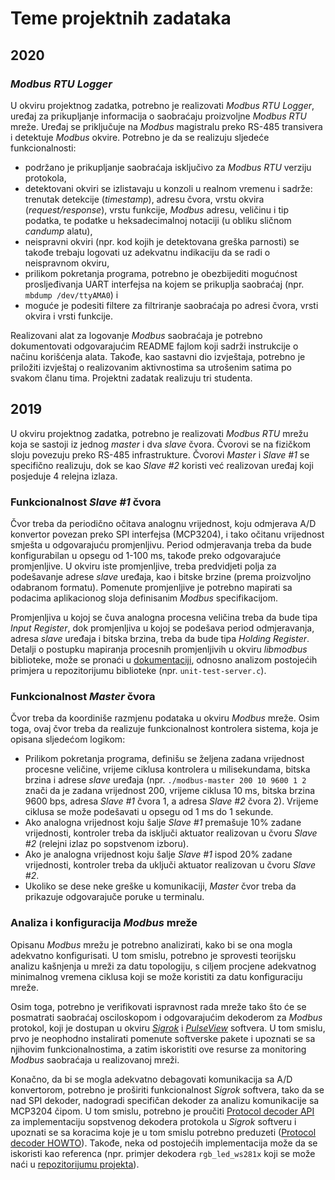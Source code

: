 # Teme projektnih zadataka #

## 2020 ##

### *Modbus RTU Logger* ###
U okviru projektnog zadatka, potrebno je realizovati *Modbus RTU Logger*, uređaj za prikupljanje informacija o saobraćaju proizvoljne *Modbus RTU* mreže. Uređaj se priključuje na *Modbus* magistralu preko RS-485 transivera i detektuje *Modbus* okvire. Potrebno je da se realizuju sljedeće funkcionalnosti:

- podržano je prikupljanje saobraćaja isključivo za *Modbus RTU* verziju protokola,
- detektovani okviri se izlistavaju u konzoli u realnom vremenu i sadrže: trenutak detekcije (*timestamp*), adresu čvora, vrstu okvira (*request/response*), vrstu funkcije, *Modbus* adresu, veličinu i tip podatka, te podatke u heksadecimalnoj notaciji (u obliku sličnom *candump* alatu),
- neispravni okviri (npr. kod kojih je detektovana greška parnosti) se takođe trebaju logovati uz adekvatnu indikaciju da se radi o neispravnom okviru,
- prilikom pokretanja programa, potrebno je obezbijediti mogućnost prosljeđivanja UART interfejsa na kojem se prikuplja saobraćaj (npr. `mbdump /dev/ttyAMA0`) i
- moguće je podesiti filtere za filtriranje saobraćaja po adresi čvora, vrsti okvira i vrsti funkcije.

Realizovani alat za logovanje *Modbus* saobraćaja je potrebno dokumentovati odgovarajućim README fajlom koji sadrži instrukcije o načinu korišćenja alata. Takođe, kao sastavni dio izvještaja, potrebno je priložiti izvještaj o realizovanim aktivnostima sa utrošenim satima po svakom članu tima. Projektni zadatak realizuju tri studenta.

## 2019 ##
U okviru projektnog zadatka, potrebno je realizovati *Modbus RTU* mrežu koja se sastoji iz jednog *master* i dva *slave* čvora. Čvorovi se na fizičkom sloju povezuju preko RS-485 infrastrukture. Čvorovi *Master* i *Slave #1* se specifično realizuju, dok se kao *Slave #2* koristi već realizovan uređaj koji posjeduje 4 relejna izlaza.

### Funkcionalnost *Slave #1* čvora ###
Čvor treba da periodično očitava analognu vrijednost, koju odmjerava A/D konvertor povezan preko SPI interfejsa (MCP3204), i tako očitanu vrijednost smješta u odgovarajuću promjenljivu. Period odmjeravanja treba da bude konfigurabilan u opsegu od 1-100 ms, takođe preko odgovarajuće promjenljive. U okviru iste promjenljive, treba predvidjeti polja za podešavanje adrese *slave* uređaja, kao i bitske brzine (prema proizvoljno odabranom formatu). Pomenute promjenljive je potrebno mapirati sa podacima aplikacionog sloja definisanim *Modbus* specifikacijom.

Promjenljiva u kojoj se čuva analogna procesna veličina treba da bude tipa *Input Register*, dok promjenljiva u kojoj se podešava period odmjeravanja, adresa *slave* uređaja i bitska brzina, treba da bude tipa *Holding Register*. Detalji o postupku mapiranja procesnih promjenljivih u okviru *libmodbus* biblioteke, može se pronaći u [dokumentaciji](https://libmodbus.org/docs/v3.1.1/modbus_mapping_new.html), odnosno analizom postojećih primjera u repozitorijumu biblioteke (npr. `unit-test-server.c`).

### Funkcionalnost *Master* čvora ###
Čvor treba da koordiniše razmjenu podataka u okviru *Modbus* mreže. Osim toga, ovaj čvor treba da realizuje funkcionalnost kontrolera sistema, koja je opisana sljedećom logikom:

- Prilikom pokretanja programa, definišu se željena zadana vrijednost procesne veličine, vrijeme ciklusa kontrolera u milisekundama, bitska brzina i adrese *slave* uređaja (npr. `./modbus-master 200 10 9600 1 2` znači da je zadana vrijednost 200, vrijeme ciklusa 10 ms, bitska brzina 9600 bps, adresa *Slave #1* čvora 1, a adresa *Slave #2* čvora 2). Vrijeme ciklusa se može podešavati u opsegu od 1 ms do 1 sekunde.
- Ako analogna vrijednost koju šalje *Slave #1* premašuje 10% zadane vrijednosti, kontroler treba da isključi aktuator realizovan u čvoru *Slave #2* (relejni izlaz po sopstvenom izboru).
- Ako je analogna vrijednost koju šalje *Slave #1* ispod 20% zadane vrijednosti, kontroler treba da uključi aktuator realizovan u čvoru *Slave #2*.
- Ukoliko se dese neke greške u komunikaciji, *Master* čvor treba da prikazuje odgovarajuče poruke u terminalu.

### Analiza i konfiguracija *Modbus* mreže ###
Opisanu *Modbus* mrežu je potrebno analizirati, kako bi se ona mogla adekvatno konfigurisati. U tom smislu, potrebno je sprovesti teorijsku analizu kašnjenja u mreži za datu topologiju, s ciljem procjene adekvatnog minimalnog vremena ciklusa koji se može koristiti za datu konfiguraciju mreže.

Osim toga, potrebno je verifikovati ispravnost rada mreže tako što će se posmatrati saobraćaj osciloskopom i odgovarajućim dekoderom za *Modbus* protokol, koji je dostupan u okviru [*Sigrok*](https://sigrok.org/) i [*PulseView*](https://sigrok.org/wiki/PulseView) softvera. U tom smislu, prvo je neophodno instalirati pomenute softverske pakete i upoznati se sa njihovim funkcionalnostima, a zatim iskoristiti ove resurse za monitoring *Modbus* saobraćaja u realizovanoj mreži.

Konačno, da bi se mogla adekvatno debagovati komunikacija sa A/D konvertorom, potrebno je proširiti funkcionalnost *Sigrok* softvera, tako da se nad SPI dekoder, nadogradi specifičan dekoder za analizu komunikacije sa MCP3204 čipom. U tom smislu, potrebno je proučiti [Protocol decoder API](https://sigrok.org/wiki/Protocol_decoder_API) za implementaciju sopstvenog dekodera protokola u *Sigrok* softveru i upoznati se sa koracima koje je u tom smislu potrebno preduzeti ([Protocol decoder HOWTO](https://sigrok.org/wiki/Protocol_decoder_HOWTO)). Takođe, neka od postojećih implementacija može da se iskoristi kao referenca (npr. primjer dekodera `rgb_led_ws281x` koji se može naći u [repozitorijumu projekta](https://sigrok.org/gitweb/?p=libsigrokdecode.git;a=tree;f=decoders/rgb_led_ws281x;h=19221e5c45aa8213cb71adbd81b385aa5ab46aa6;hb=HEAD)).
